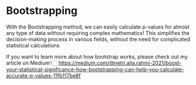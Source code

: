 # Bootstrapping
With the Bootstrapping method, we can easily calculate p-values for almost any type of data without requiring complex mathematics! This simplifies the decision-making process in various fields, without the need for complicated statistical calculations

If you want to learn more about how bootstrap works, please check out my article on Medium👇🏻
https://medium.com/@netri.alia.rahmi-2021/boost-your-statistical-significance-how-bootstrapping-can-help-you-calculate-accurate-p-values-11fb117be8f
